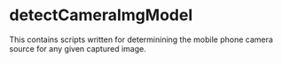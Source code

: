 # detectCameraImgModel

This contains scripts written for determinining the mobile phone camera source for any given captured image.
